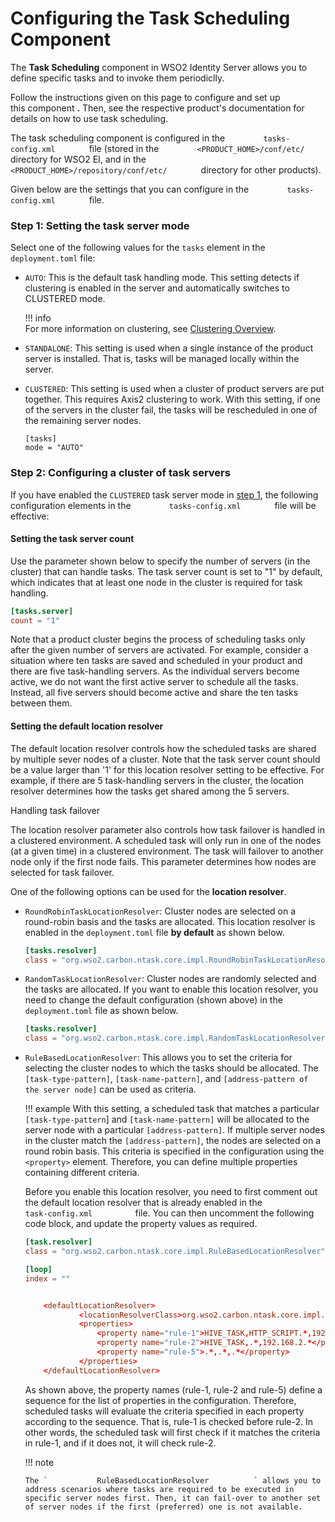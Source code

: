 # Configuring the Task Scheduling Component

The **Task Scheduling** component in WSO2 Identity Server allows you to define
specific tasks and to invoke them periodiclly. 

Follow the instructions given on this page to configure and set up
this component **.** Then, see the respective product's documentation
for details on how to use task scheduling.

The task scheduling component is configured in the
`         tasks-config.xml        ` file (stored in the
`         <PRODUCT_HOME>/conf/etc/        ` directory for WSO2 EI, and
in the `         <PRODUCT_HOME>/repository/conf/etc/        ` directory
for other products).

Given below are the settings that you can configure in the
`         tasks-config.xml        ` file.


### Step 1: Setting the task server mode

Select one of the following values for the `tasks` element in the `deployment.toml` file:

-   `AUTO`: This is the default task handling mode. This setting
    detects if clustering is enabled in the
    server and automatically switches to CLUSTERED mode.

    !!! info    
        For more information on clustering, see [Clustering Overview](../../administer/clustering-overview). 

-   `STANDALONE`: This setting is used when a single instance of the
    product server is installed. That is, tasks will be managed locally
    within the server.

-   `CLUSTERED`: This setting is used when a cluster of product
    servers are put together. This requires Axis2 clustering to
    work. With this setting, if one of the servers in the cluster fail,
    the tasks will be rescheduled in one of the remaining server
    nodes.  

    ``` tab="Example"
    [tasks]
    mode = "AUTO"
    ```
    
    

### Step 2: Configuring a cluster of task servers

If you have enabled the `CLUSTERED` task server mode in [step
1](#step-1-setting-the-task-server-mode), the following
configuration elements in the `         tasks-config.xml        ` file
will be effective:

#### Setting the task server count

Use the parameter shown below to specify the number of servers (in the
cluster) that can handle tasks. The task server count is set to "1" by
default, which indicates that at least one node in the cluster is
required for task handling.

``` toml
[tasks.server]
count = "1"
```

Note that a product cluster begins the process of scheduling tasks only
after the given number of servers are activated. For example, consider a
situation where ten tasks are saved and scheduled in your product and
there are five task-handling servers. As the individual servers become
active, we do not want the first active server to schedule all the
tasks. Instead, all five servers should become active and share the ten
tasks between them.

#### Setting the default location resolver

The default location resolver controls how the scheduled tasks are
shared by multiple sever nodes of a cluster. Note that the task server
count should be a value larger than '1' for this location resolver
setting to be effective. For example, if there are 5 task-handling
servers in the cluster, the location resolver determines how the tasks
get shared among the 5 servers.

Handling task failover

The location resolver parameter also controls how task failover is
handled in a clustered environment. A scheduled task will only run in
one of the nodes (at a given time) in a clustered environment. The task
will failover to another node only if the first node fails. This
parameter determines how nodes are selected for task failover.

One of the following options can be used for the **location resolver**.

-   `RoundRobinTaskLocationResolver`: Cluster nodes are selected on a round-robin basis and the tasks
    are allocated. This location resolver is enabled in the
    `deployment.toml` file **by default** as shown below.

    ``` toml
    [tasks.resolver]
    class = "org.wso2.carbon.ntask.core.impl.RoundRobinTaskLocationResolver"
    ```

-   `RandomTaskLocationResolver`: Cluster nodes are randomly selected and the tasks are allocated.
    If you want to enable this location resolver, you need to change the
    default configuration (shown above) in the
    `deployment.toml` file as shown below.

    ``` toml
    [tasks.resolver]
    class = "org.wso2.carbon.ntask.core.impl.RandomTaskLocationResolver"
    ```

-   `RuleBasedLocationResolver`: This allows you to set the criteria for selecting the cluster
    nodes to which the tasks should be allocated. The
    `[task-type-pattern]`, `[task-name-pattern]`, and `[address-pattern
    of the server node]` can be used as criteria. 

    !!! example 
        With this setting, a scheduled task that matches a particular `[task-type-pattern`] and `[task-name-pattern]` will be allocated to the server node with a particular `[address-pattern]`. If multiple server nodes in the cluster match the `[address-pattern]`, the nodes are selected on a round robin basis. This criteria is specified in the configuration using the `<property>` element. Therefore, you can define multiple properties containing different criteria.  

    Before you enable this location resolver, you need to first comment
    out the default location resolver that is already enabled in the
    `           task-config.xml          ` file. You can then uncomment
    the following code block, and update the property values as
    required.

    ``` toml
    [task.resolver]
    class = "org.wso2.carbon.ntask.core.impl.RuleBasedLocationResolver"

    [loop]
    index = ""

    
        <defaultLocationResolver>
                <locationResolverClass>org.wso2.carbon.ntask.core.impl.RuleBasedLocationResolver</locationResolverClass>
                <properties>
                    <property name="rule-1">HIVE_TASK,HTTP_SCRIPT.*,192.168.1.*</property>
                    <property name="rule-2">HIVE_TASK,.*,192.168.2.*</property>
                    <property name="rule-5">.*,.*,.*</property>
                </properties>
        </defaultLocationResolver>
    ```

    As shown above, the property names (rule-1, rule-2 and rule-5)
    define a sequence for the list of properties in the configuration.
    Therefore, scheduled tasks will evaluate the criteria specified in
    each property according to the sequence. That is, rule-1 is checked
    before rule-2. In other words, the scheduled task will first check
    if it matches the criteria in rule-1, and if it does not, it will
    check rule-2.

    !!! note
    
        The `           RuleBasedLocationResolver          ` allows you to
        address scenarios where tasks are required to be executed in
        specific server nodes first. Then, it can fail-over to another set
        of server nodes if the first (preferred) one is not available.
    
